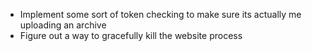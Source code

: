 ﻿- Implement some sort of token checking to make sure its actually me uploading an archive
- Figure out a way to gracefully kill the website process